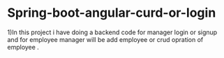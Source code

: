 # Spring-boot-angular-curd-or-login
1)In this project i have doing a backend code for manager login or signup and for employee manager will be add employee or crud opration of employee . 
